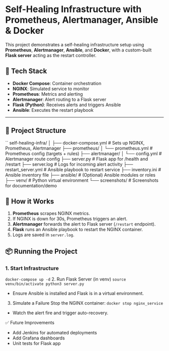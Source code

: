 # Self-Healing Infrastructure with Prometheus, Alertmanager, Ansible & Docker

This project demonstrates a self-healing infrastructure setup using **Prometheus**, **Alertmanager**, **Ansible**, and **Docker**, with a custom-built **Flask server** acting as the restart controller.

## 🔧 Tech Stack

- **Docker Compose**: Container orchestration
- **NGINX**: Simulated service to monitor
- **Prometheus**: Metrics and alerting
- **Alertmanager**: Alert routing to a Flask server
- **Flask (Python)**: Receives alerts and triggers Ansible
- **Ansible**: Executes the restart playbook

---

## 📁 Project Structure
``
self-healing-infra/ │ 
├── docker-compose.yml # Sets up NGINX, Prometheus, Alertmanager 
├── prometheus/ │ 
      └── prometheus.yml # Prometheus config (targets + rules) 
├── alertmanager/ │ 
        └── config.yml # Alertmanager route config 
├── server.py # Flask app for /health and /restart 
├── server.log # Logs for incoming alert activity 
├── restart_server.yml # Ansible playbook to restart service 
├── inventory.ini # Ansible inventory file 
├── ansible/ # (Optional) Ansible modules or roles 
├── venv/ # Python virtual environment 
└── screenshots/ # Screenshots for documentation/demo


## 🚀 How it Works

1. **Prometheus** scrapes NGINX metrics.
2. If NGINX is down for 30s, Prometheus triggers an alert.
3. **Alertmanager** forwards the alert to Flask server (`/restart` endpoint).
4. **Flask** runs an Ansible playbook to restart the NGINX container.
5. Logs are saved in `server.log`.


## 📦 Running the Project

### 1. Start Infrastructure

``
docker-compose up -d
``
2. Run Flask Server (in venv)
``
source venv/bin/activate
python3 server.py
``

  - Ensure Ansible is installed and Flask is in a virtual environment.

3. Simulate a Failure
Stop the NGINX container:
``
docker stop nginx_service
``

  - Watch the alert fire and trigger auto-recovery.

✅ Future Improvements
  - Add Jenkins for automated deployments
  - Add Grafana dashboards
  - Unit tests for Flask app

